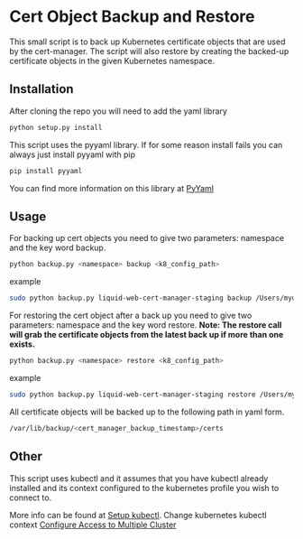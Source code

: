 # Cert Object Backup and Restore

This small script is to back up Kubernetes certificate objects that are used by the cert-manager.
The script will also restore by creating the backed-up certificate objects in the given Kubernetes
namespace.

## Installation

After cloning the repo you will need to add the yaml library

```bash
python setup.py install
```

This script uses the pyyaml library. If for some reason install fails you can always just install
pyyaml with pip

```bash
pip install pyyaml
```

You can find more information on this library at [PyYaml](https://pyyaml.org/wiki/PyYAMLDocumentation)

## Usage

For backing up cert objects you need to give two parameters: namespace and the key word backup.

```bash
python backup.py <namespace> backup <k8_config_path>
```
example
```bash
sudo python backup.py liquid-web-cert-manager-staging backup /Users/myusername/.kube/config-dev
```

For restoring the cert object after a back up you need to give two parameters: namespace and the key word restore.
<b>Note: The restore call will grab the certificate objects from the latest back up if more than one exists.</b>

```bash
python backup.py <namespace> restore <k8_config_path>
```
example
```bash
sudo python backup.py liquid-web-cert-manager-staging restore /Users/myusername/.kube/config-dev
```

All certificate objects will be backed up to the following path in yaml form.

```bash
/var/lib/backup/<cert_manager_backup_timestamp>/certs
``` 

## Other

This script uses kubectl and it assumes that you have kubectl already installed and its context
configured to the kubernetes profile you wish to connect to.

More info can be found at [Setup kubectl](https://kubernetes.io/docs/tasks/tools/install-kubectl/).
Change kubernetes kubectl context [Configure Access to Multiple Cluster](https://kubernetes.io/docs/tasks/access-application-cluster/configure-access-multiple-clusters/)

